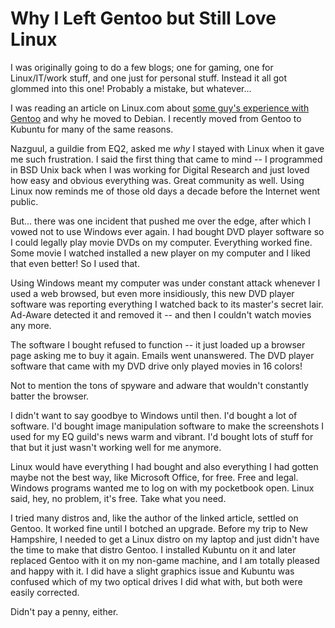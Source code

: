 # Why I Left Gentoo but Still Love Linux

I was originally going to do a few blogs; one for gaming, one for Linux/IT/work stuff, and one just for personal stuff. Instead it all got glommed into this one! Probably a mistake, but whatever...

I was reading an article on Linux.com about [some guy's experience with Gentoo](http://distrocenter.linux.com/article.pl?sid=06/09/12/213246&tid=108) and why he moved to Debian. I recently moved from Gentoo to Kubuntu for many of the same reasons.

Nazguul, a guildie from EQ2, asked me *why* I stayed with Linux when it gave me such frustration. I said the first thing that came to mind -- I programmed in BSD Unix back when I was working for Digital Research and just loved how easy and obvious everything was. Great community as well. Using Linux now reminds me of those old days a decade before the Internet went public.

But... there was one incident that pushed me over the edge, after which I vowed not to use Windows ever again. I had bought DVD player software so I could legally play movie DVDs on my computer. Everything worked fine. Some movie I watched installed a new player on my computer and I liked that even better! So I used that.

Using Windows meant my computer was under constant attack whenever I used a web browsed, but even more insidiously, this new DVD player software was reporting everything I watched back to its master's secret lair. Ad-Aware detected it and removed it -- and then I couldn't watch movies any more.

The software I bought refused to function -- it just loaded up a browser page asking me to buy it again. Emails went unanswered. The DVD player software that came with my DVD drive only played movies in 16 colors!

Not to mention the tons of spyware and adware that wouldn't constantly batter the browser.

I didn't want to say goodbye to Windows until then. I'd bought a lot of software. I'd bought image manipulation software to make the screenshots I used for my EQ guild's news warm and vibrant. I'd bought lots of stuff for that but it just wasn't working well for me anymore.

Linux would have everything I had bought and also everything I had gotten maybe not the best way, like Microsoft Office, for free. Free and legal. Windows programs wanted me to log on with my pocketbook open. Linux said, hey, no problem, it's free. Take what you need.

I tried many distros and, like the author of the linked article, settled on Gentoo. It worked fine until I botched an upgrade. Before my trip to New Hampshire, I needed to get a Linux distro on my laptop and just didn't have the time to make that distro Gentoo. I installed Kubuntu on it and later replaced Gentoo with it on my non-game machine, and I am totally pleased and happy with it. I did have a slight graphics issue and Kubuntu was confused which of my two optical drives I did what with, but both were easily corrected.

Didn't pay a penny, either.
